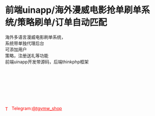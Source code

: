 # 前端uinapp/海外漫威电影抢单刷单系统/策略刷单/订单自动匹配

海外多语言漫威电影刷单系统，<br>系统带单独代理后台<br>可添加用户<br>策略，注册送礼等功能<br>前端uinapp开发带源码，后端thinkphp框架<br><br><br><br><br><br><br><br>




<p style="color: red;"><img src="https://cdn-icons-png.flaticon.com/512/2111/2111646.png" alt="Telegram Icon" style="width: 16px; vertical-align: middle; margin-right: 5px;">Telegram:<a href="https://t.me/tgymw_shop" style="color: red;">@tgymw_shop</a></p>
